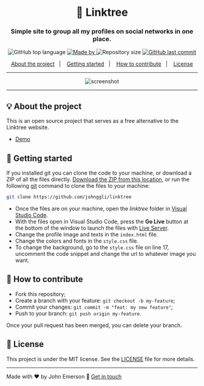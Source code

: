 <h1 align="center">🌲 Linktree</h1>
<h3 align="center">Simple site to group all my profiles on social networks in one place.</h3>

<p align="center">
  <img alt="GitHub top language" src="https://img.shields.io/github/languages/top/johnggli/linktree?color=04D361&labelColor=000000">
  
  <a href="https://www.linkedin.com/in/johnggli/">
    <img alt="Made by" src="https://img.shields.io/static/v1?label=made%20by&message=John%20Emerson&color=04D361&labelColor=000000">
  </a>
  
  <img alt="Repository size" src="https://img.shields.io/github/repo-size/johnggli/linktree?color=04D361&labelColor=000000">
  
  <a href="https://github.com/johnggli/linktree/commits/master">
    <img alt="GitHub last commit" src="https://img.shields.io/github/last-commit/johnggli/linktree?color=04D361&labelColor=000000">
  </a>
</p>

<p align="center">
  <a href="#-about-the-project">About the project</a>&nbsp;&nbsp;&nbsp;|&nbsp;&nbsp;&nbsp;
  <a href="#-getting-started">Getting started</a>&nbsp;&nbsp;&nbsp;|&nbsp;&nbsp;&nbsp;
  <a href="#-how-to-contribute">How to contribute</a>&nbsp;&nbsp;&nbsp;|&nbsp;&nbsp;&nbsp;
  <a href="#-license">License</a>
</p>

---

<p align="center">
  <img alt="screenshot" src="screenshot.png">
</p>

---

## 💡 About the project

This is an open source project that serves as a free alternative to the Linktree website.
- [Demo](https://mangadi-167.github.io/linktree-personal/)

## 🚀 Getting started

If you installed git you can clone the code to your machine, or download a ZIP of all the files directly.
[Download the ZIP from this location](https://github.com/johnggli/linktree/archive/master.zip), or run the following [git](https://git-scm.com/downloads) command to clone the files to your machine:
```bash
git clone https://github.com/johnggli/linktree
```
- Once the files are on your machine, open the _linktree_ folder in [Visual Studio Code](https://code.visualstudio.com/).
- With the files open in Visual Studio Code, press the **Go Live** button at the bottom of the window to launch the files with [Live Server](https://marketplace.visualstudio.com/items?itemName=ritwickdey.LiveServer).
- Change the profile image and texts in the `index.html` file.
- Change the colors and fonts in the `style.css` file.
- To change the background, go to the `style.css` file on line 17, uncomment the code snippet and change the url to whatever image you want.

## 🤔 How to contribute

- Fork this repository;
- Create a branch with your feature: `git checkout -b my-feature`;
- Commit your changes: `git commit -m "feat: my new feature"`;
- Push to your branch: `git push origin my-feature`.

Once your pull request has been merged, you can delete your branch.

## 📝 License

This project is under the MIT license. See the [LICENSE](LICENSE.md) file for more details.

---

Made with ❤️ by John Emerson :wave: [Get in touch](https://mangadi-167.github.io/linktree-personal/)
